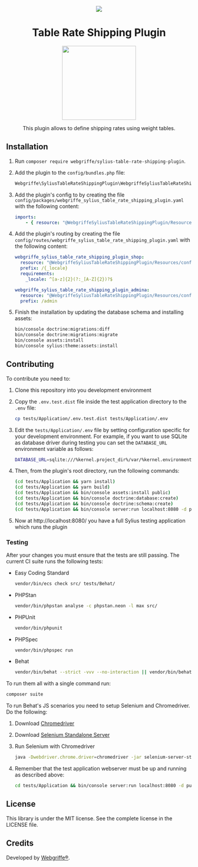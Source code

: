 <p align="center">
    <a href="https://sylius.com" target="_blank">
        <img src="https://demo.sylius.com/assets/shop/img/logo.png" />
    </a>
</p>

<h1 align="center">Table Rate Shipping Plugin</h1>

<p align="center"><a href="https://sylius.com/plugins/" target="_blank"><img src="https://sylius.com/assets/badge-approved-by-sylius.png" width="200"></a></p>
<p align="center">This plugin allows to define shipping rates using weight tables.</p>

## Installation

1. Run `composer require webgriffe/sylius-table-rate-shipping-plugin`.

2. Add the plugin to the `config/bundles.php` file:

   ```php
   Webgriffe\SyliusTableRateShippingPlugin\WebgriffeSyliusTableRateShippingPlugin::class => ['all' => true],
   ```

3. Add the plugin's config to by creating the file `config/packages/webgriffe_sylius_table_rate_shipping_plugin.yaml` with the following content:

   ```yaml
   imports:
       - { resource: "@WebgriffeSyliusTableRateShippingPlugin/Resources/config/config.yml" }
   ```

4. Add the plugin's routing by creating the file `config/routes/webgriffe_sylius_table_rate_shipping_plugin.yaml` with the following content:

   ```yaml
   webgriffe_sylius_table_rate_shipping_plugin_shop:
     resource: "@WebgriffeSyliusTableRateShippingPlugin/Resources/config/shop_routing.yml"
     prefix: /{_locale}
     requirements:
       _locale: ^[a-z]{2}(?:_[A-Z]{2})?$
   
   webgriffe_sylius_table_rate_shipping_plugin_admina:
     resource: "@WebgriffeSyliusTableRateShippingPlugin/Resources/config/admin_routing.yml"
     prefix: /admin
   
   ```

5. Finish the installation by updating the database schema and installing assets:

   ```bash
   bin/console doctrine:migrations:diff
   bin/console doctrine:migrations:migrate
   bin/console assets:install
   bin/console sylius:theme:assets:install
   ```

## Contributing

To contribute you need to:

1. Clone this repository into you development environment

2. Copy the `.env.test.dist` file inside the test application directory to the `.env` file:

   ```bash
   cp tests/Application/.env.test.dist tests/Application/.env
   ```

3. Edit the `tests/Application/.env` file by setting configuration specific for your development environment. For example, if you want to use SQLite as database driver during testing you can set the `DATABASE_URL` environment variable as follows:

   ```bash
   DATABASE_URL=sqlite:///%kernel.project_dir%/var/%kernel.environment%_db.sql
   ```

4. Then, from the plugin's root directory, run the following commands:

   ```bash
   (cd tests/Application && yarn install)
   (cd tests/Application && yarn build)
   (cd tests/Application && bin/console assets:install public)
   (cd tests/Application && bin/console doctrine:database:create)
   (cd tests/Application && bin/console doctrine:schema:create)
   (cd tests/Application && bin/console server:run localhost:8080 -d public)
   ```

5. Now at http://localhost:8080/ you have a full Sylius testing application which runs the plugin

### Testing

After your changes you must ensure that the tests are still passing. The current CI suite runs the following tests:

* Easy Coding Standard

  ```bash
  vendor/bin/ecs check src/ tests/Behat/
  ```

* PHPStan

  ```bash
  vendor/bin/phpstan analyse -c phpstan.neon -l max src/
  ```

* PHPUnit

  ```bash
  vendor/bin/phpunit
  ```

* PHPSpec

  ```bash
  vendor/bin/phpspec run
  ```

* Behat

  ```bash
  vendor/bin/behat --strict -vvv --no-interaction || vendor/bin/behat --strict -vvv --no-interaction --rerun
  ```

To run them all with a single command run:

```bash
composer suite
```

To run Behat's JS scenarios you need to setup Selenium and Chromedriver. Do the following:

1. Download [Chromedriver](https://sites.google.com/a/chromium.org/chromedriver/)

2. Download [Selenium Standalone Server](https://www.seleniumhq.org/download/)

3. Run Selenium with Chromedriver

   ```bash
   java -Dwebdriver.chrome.driver=chromedriver -jar selenium-server-standalone.jar
   ```

4. Remember that the test application webserver must be up and running as described above:

   ```bash
   cd tests/Application && bin/console server:run localhost:8080 -d public
   ```

License
-------
This library is under the MIT license. See the complete license in the LICENSE file.

Credits
-------
Developed by [Webgriffe®](http://www.webgriffe.com/).